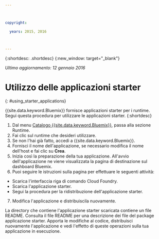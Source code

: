 ```yaml
---

 

copyright:

  years: 2015, 2016

 

---
```


{:shortdesc: .shortdesc}
{:new_window: target="_blank"}

*Ultimo aggiornamento: 12 gennaio 2016* 

# Utilizzo delle applicazioni starter
{: #using_starter_applications}

{{site.data.keyword.Bluemix}} fornisce applicazioni starter per i runtime.
Segui questa procedura per utilizzare le applicazioni starter.
{:shortdesc}

1. Dal menu [Catalogo {{site.data.keyword.Bluemix}}](https://console.{DomainName}/catalog/),
passa alla sezione Runtime.
2. Fai clic sul runtime che desideri utilizzare.
3. Se non l'hai già fatto, accedi a {{site.data.keyword.Bluemix}}.
4. Fornisci il nome dell'applicazione, se necessario modifica il nome dell'host e fai clic su **Crea**.
5. Inizia così la preparazione della tua applicazione. All'avvio dell'applicazione ne viene visualizzata la pagina di destinazione sul dashboard Bluemix.
6. Puoi seguire le istruzioni sulla pagina per effettuare le seguenti attività:
  * Scarica l'interfaccia riga di comando Cloud Foundry.
  * Scarica l'applicazione starter.
  * Segui la procedura per la ridistribuzione dell'applicazione starter.
7. Modifica l'applicazione e distribuiscila nuovamente.

La directory che contiene l'applicazione starter scaricata contiene un file README. Consulta il file README per una descrizione dei file del package applicazione starter. Apporta le modifiche al codice, distribuisci nuovamente l'applicazione e vedi l'effetto di queste operazioni sulla tua applicazione in esecuzione.  

